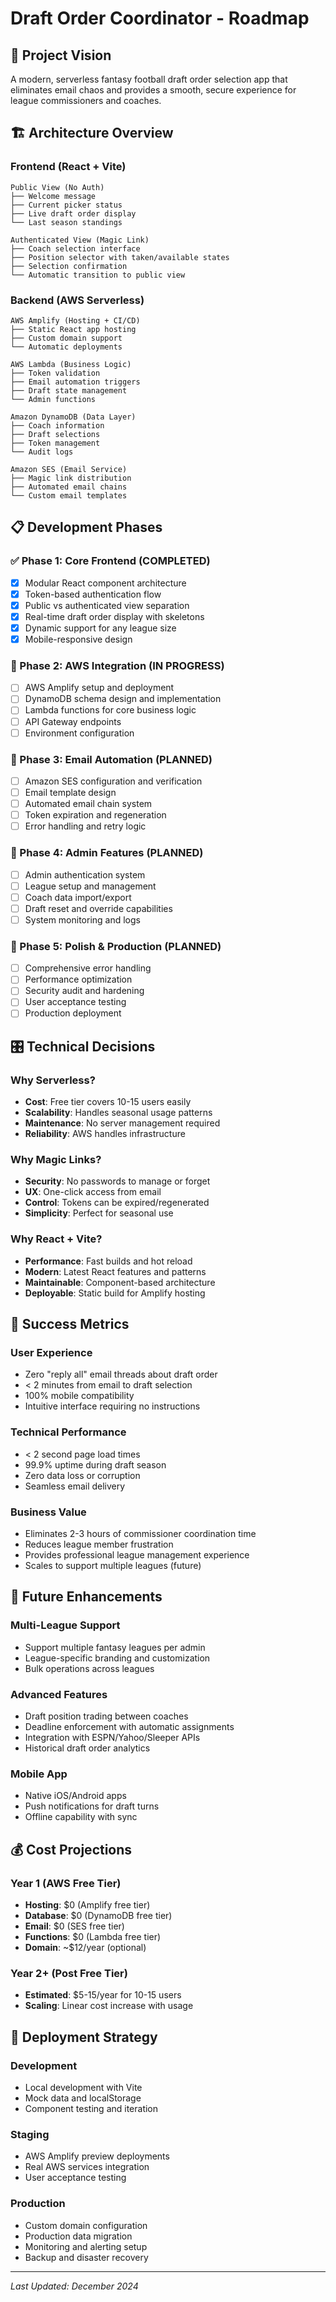 # Draft Order Coordinator - Roadmap

## 🎯 Project Vision
A modern, serverless fantasy football draft order selection app that eliminates email chaos and provides a smooth, secure experience for league commissioners and coaches.

## 🏗️ Architecture Overview

### Frontend (React + Vite)
```
Public View (No Auth)
├── Welcome message
├── Current picker status
├── Live draft order display
└── Last season standings

Authenticated View (Magic Link)
├── Coach selection interface
├── Position selector with taken/available states
├── Selection confirmation
└── Automatic transition to public view
```

### Backend (AWS Serverless)
```
AWS Amplify (Hosting + CI/CD)
├── Static React app hosting
├── Custom domain support
└── Automatic deployments

AWS Lambda (Business Logic)
├── Token validation
├── Email automation triggers
├── Draft state management
└── Admin functions

Amazon DynamoDB (Data Layer)
├── Coach information
├── Draft selections
├── Token management
└── Audit logs

Amazon SES (Email Service)
├── Magic link distribution
├── Automated email chains
└── Custom email templates
```

## 📋 Development Phases

### ✅ Phase 1: Core Frontend (COMPLETED)
- [x] Modular React component architecture
- [x] Token-based authentication flow
- [x] Public vs authenticated view separation
- [x] Real-time draft order display with skeletons
- [x] Dynamic support for any league size
- [x] Mobile-responsive design

### 🚧 Phase 2: AWS Integration (IN PROGRESS)
- [ ] AWS Amplify setup and deployment
- [ ] DynamoDB schema design and implementation
- [ ] Lambda functions for core business logic
- [ ] API Gateway endpoints
- [ ] Environment configuration

### 📅 Phase 3: Email Automation (PLANNED)
- [ ] Amazon SES configuration and verification
- [ ] Email template design
- [ ] Automated email chain system
- [ ] Token expiration and regeneration
- [ ] Error handling and retry logic

### 📅 Phase 4: Admin Features (PLANNED)
- [ ] Admin authentication system
- [ ] League setup and management
- [ ] Coach data import/export
- [ ] Draft reset and override capabilities
- [ ] System monitoring and logs

### 📅 Phase 5: Polish & Production (PLANNED)
- [ ] Comprehensive error handling
- [ ] Performance optimization
- [ ] Security audit and hardening
- [ ] User acceptance testing
- [ ] Production deployment

## 🎛️ Technical Decisions

### Why Serverless?
- **Cost**: Free tier covers 10-15 users easily
- **Scalability**: Handles seasonal usage patterns
- **Maintenance**: No server management required
- **Reliability**: AWS handles infrastructure

### Why Magic Links?
- **Security**: No passwords to manage or forget
- **UX**: One-click access from email
- **Control**: Tokens can be expired/regenerated
- **Simplicity**: Perfect for seasonal use

### Why React + Vite?
- **Performance**: Fast builds and hot reload
- **Modern**: Latest React features and patterns
- **Maintainable**: Component-based architecture
- **Deployable**: Static build for Amplify hosting

## 🎯 Success Metrics

### User Experience
- Zero "reply all" email threads about draft order
- < 2 minutes from email to draft selection
- 100% mobile compatibility
- Intuitive interface requiring no instructions

### Technical Performance
- < 2 second page load times
- 99.9% uptime during draft season
- Zero data loss or corruption
- Seamless email delivery

### Business Value
- Eliminates 2-3 hours of commissioner coordination time
- Reduces league member frustration
- Provides professional league management experience
- Scales to support multiple leagues (future)

## 🔮 Future Enhancements

### Multi-League Support
- Support multiple fantasy leagues per admin
- League-specific branding and customization
- Bulk operations across leagues

### Advanced Features
- Draft position trading between coaches
- Deadline enforcement with automatic assignments
- Integration with ESPN/Yahoo/Sleeper APIs
- Historical draft order analytics

### Mobile App
- Native iOS/Android apps
- Push notifications for draft turns
- Offline capability with sync

## 💰 Cost Projections

### Year 1 (AWS Free Tier)
- **Hosting**: $0 (Amplify free tier)
- **Database**: $0 (DynamoDB free tier)
- **Email**: $0 (SES free tier)
- **Functions**: $0 (Lambda free tier)
- **Domain**: ~$12/year (optional)

### Year 2+ (Post Free Tier)
- **Estimated**: $5-15/year for 10-15 users
- **Scaling**: Linear cost increase with usage

## 🚀 Deployment Strategy

### Development
- Local development with Vite
- Mock data and localStorage
- Component testing and iteration

### Staging
- AWS Amplify preview deployments
- Real AWS services integration
- User acceptance testing

### Production
- Custom domain configuration
- Production data migration
- Monitoring and alerting setup
- Backup and disaster recovery

---

*Last Updated: December 2024*